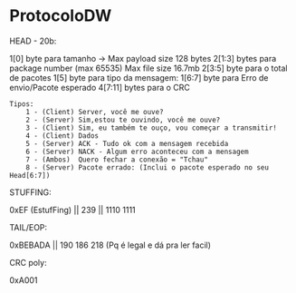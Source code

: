 # ProtocoloDW

HEAD -  20b:

1[0] byte para tamanho -> Max payload size 128 bytes
2[1:3] bytes para package number (max 65535)  Max file size 16.7mb
2[3:5] byte para o total de pacotes 
1[5] byte  para tipo da mensagem:
1[6:7] byte para Erro de envio/Pacote esperado
4[7:11] bytes para o CRC
    
    Tipos:
        1 - (Client) Server, você me ouve?
        2 - (Server) Sim,estou te ouvindo, você me ouve? 
        3 - (Client) Sim, eu também te ouço, vou começar a transmitir!
        4 - (Client) Dados
        5 - (Server) ACK - Tudo ok com a mensagem recebida
        6 - (Server) NACK - Algum erro aconteceu com a mensagem
        7 - (Ambos)  Quero fechar a conexão = "Tchau"
        8 - (Server) Pacote errado: (Inclui o pacote esperado no seu Head[6:7])

STUFFING: 

0xEF (EstufFing) || 239 || 1110 1111

TAIL/EOP:

0xBEBADA || 190 186 218  (Pq é legal e dá pra ler facil)

CRC poly:

0xA001

